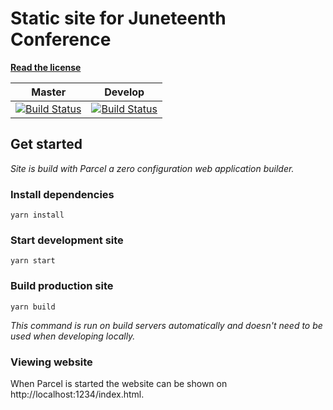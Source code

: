 # Static site for Juneteenth Conference

**[Read the license](LICENCE)**

| Master | Develop | 
| --- | --- |
| [![Build Status](https://dev.azure.com/heboelma/VACD/_apis/build/status/Juneteenth%20Conf?branchName=master)](https://dev.azure.com/heboelma/VACD/_build/latest?definitionId=4&branchName=master) | [![Build Status](https://dev.azure.com/heboelma/VACD/_apis/build/status/Juneteenth%20Conf?branchName=develop)](https://dev.azure.com/heboelma/VACD/_build/latest?definitionId=4&branchName=develop)


## Get started

_Site is build with Parcel a zero configuration web application builder._


### Install dependencies

`yarn install`

### Start development site

`yarn start`

### Build production site

`yarn build`

_This command is run on build servers automatically and doesn't need to be used when developing locally._

### Viewing website

When Parcel is started the website can be shown on http://localhost:1234/index.html.

